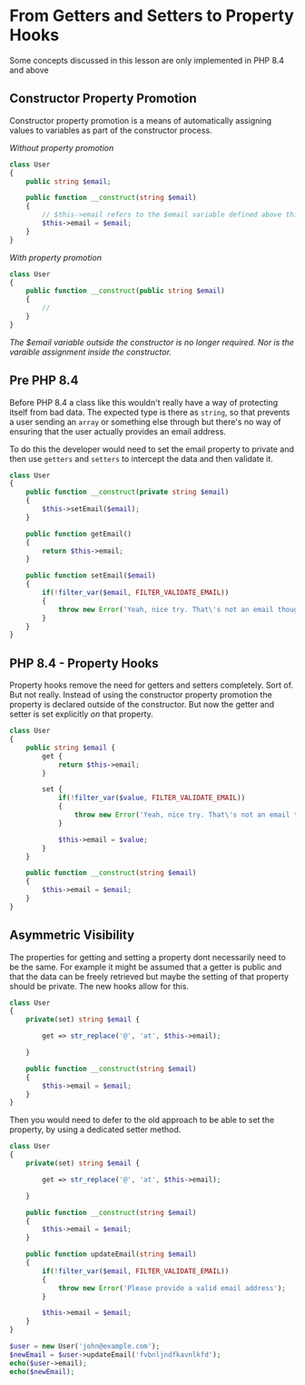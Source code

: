 # From Getters and Setters to Property Hooks
Some concepts discussed in this lesson are only implemented in PHP 8.4 and above

## Constructor Property Promotion
Constructor property promotion is a means of automatically assigning values to variables as part of the constructor process.

*Without property promotion*
```php
class User
{
    public string $email;

    public function __construct(string $email)
    {
        // $this->email refers to the $email variable defined above this function
        $this->email = $email;
    }
}
```

*With property promotion*
```php
class User
{
    public function __construct(public string $email)
    {
        // 
    }
}
```
*The $email variable outside the constructor is no longer required. Nor is the varaible assignment inside the constructor.*

## Pre PHP 8.4
Before PHP 8.4 a class like this wouldn't really have a way of protecting itself from bad data. The expected type is there as `string`, so that prevents a user sending an `array` or something else through but there's no way of ensuring that the user actually provides an email address. 

To do this the developer would need to set the email property to private and then use `getters` and `setters` to intercept the data and then validate it.

```php
class User
{
    public function __construct(private string $email)
    {
        $this->setEmail($email);
    }

    public function getEmail()
    {
        return $this->email;
    }

    public function setEmail($email)
    {
        if(!filter_var($email, FILTER_VALIDATE_EMAIL))
        {
            throw new Error('Yeah, nice try. That\'s not an email though, is it?');
        }
    }
}
```

## PHP 8.4 - Property Hooks
Property hooks remove the need for getters and setters completely. Sort of. But not really. Instead of using the constructor property promotion the property is declared outside of the constructor. But now the getter and setter is set explicitly *on* that property. 

```php
class User
{
    public string $email {
        get {
            return $this->email;
        }

        set {
            if(!filter_var($value, FILTER_VALIDATE_EMAIL))
            {
                throw new Error('Yeah, nice try. That\'s not an email though, is it?');
            }

            $this->email = $value;
        }
    }

    public function __construct(string $email)
    {
        $this->email = $email;
    }
}
```

## Asymmetric Visibility
The properties for getting and setting a property dont necessarily need to be the same. For example it might be assumed that a getter is public and that the data can be freely retrieved but maybe the setting of that property should be private. The new hooks allow for this.

```php
class User
{
    private(set) string $email {

        get => str_replace('@', 'at', $this->email);

    }

    public function __construct(string $email)
    {
        $this->email = $email;
    }
}
```

Then you would need to defer to the old approach to be able to set the property, by using a dedicated setter method.

```php
class User
{
    private(set) string $email {

        get => str_replace('@', 'at', $this->email);

    }

    public function __construct(string $email)
    {
        $this->email = $email;
    }

    public function updateEmail(string $email)
    {
        if(!filter_var($email, FILTER_VALIDATE_EMAIL))
        {
            throw new Error('Please provide a valid email address');
        }

        $this->email = $email;
    }
}

$user = new User('john@example.com');
$newEmail = $user->updateEmail('fvbnljndfkavnlkfd');
echo($user->email);
echo($newEmail);
```